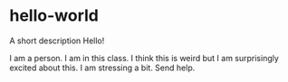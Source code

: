 # hello-world
A short description
Hello!

I am a person. I am in this class. I think this is weird but I am surprisingly excited about this. 
I am stressing a bit. 
Send help. 
